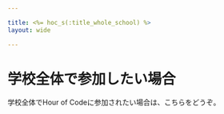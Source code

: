 ```yaml
---

title: <%= hoc_s(:title_whole_school) %>
layout: wide

---
```


# 学校全体で参加したい場合

学校全体でHour of Codeに参加されたい場合は、こちらをどうぞ。